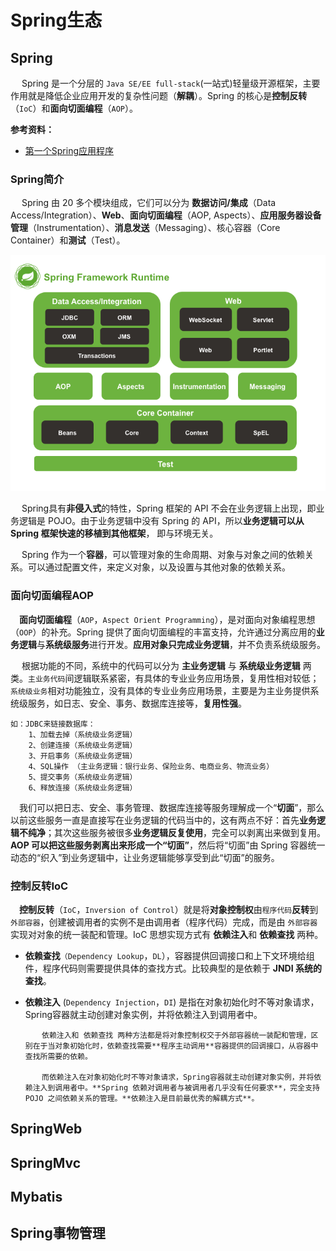 # Spring生态

## Spring

​	　Spring 是一个分层的 `Java SE/EE full-stack`(一站式)轻量级开源框架，主要作用就是降低企业应用开发的复杂性问题（**解耦**）。Spring 的核心是**控制反转**（`IoC`）和**面向切面编程**（`AOP`）。



**参考资料：**

- [第一个Spring应用程序](../demo/第一个Spring应用程序.md)




### Spring简介

​	　Spring 由 20 多个模块组成，它们可以分为 **数据访问/集成**（Data Access/Integration）、**Web**、**面向切面编程**（AOP, Aspects）、**应用服务器设备管理**（Instrumentation）、**消息发送**（Messaging）、核心容器（Core Container）和**测试**（Test）。

![2_spring_01](./images/monolith/2_spring_01.png)

​	　Spring具有**非侵入式**的特性，Spring 框架的 API 不会在业务逻辑上出现，即业务逻辑是 POJO。由于业务逻辑中没有 Spring 的 API，所以**业务逻辑可以从 Spring 框架快速的移植到其他框架**， 即与环境无关。

​	　Spring 作为一个**容器**，可以管理对象的生命周期、对象与对象之间的依赖关系。可以通过配置文件，来定义对象，以及设置与其他对象的依赖关系。



### 面向切面编程AOP

​	　**面向切面编程**（`AOP`，`Aspect Orient Programming`），是对面向对象编程思想 （`OOP`）的补充。Spring 提供了面向切面编程的丰富支持，允许通过分离应用的**业务逻辑**与**系统级服务**进行开发。**应用对象只完成业务逻辑**，并不负责系统级服务。

​	　根据功能的不同，系统中的代码可以分为 **主业务逻辑** 与 **系统级业务逻辑** 两类。`主业务代码`间逻辑联系紧密，有具体的专业业务应用场景，复用性相对较低；`系统级业务`相对功能独立，没有具体的专业业务应用场景，主要是为主业务提供系统级服务，如日志、安全、事务、数据库连接等，**复用性强**。

```
如：JDBC来链接数据库：
	1、加载去掉（系统级业务逻辑）
	2、创建连接（系统级业务逻辑）
	3、开启事务（系统级业务逻辑）
	4、SQL操作 （主业务逻辑：银行业务、保险业务、电商业务、物流业务）
	5、提交事务（系统级业务逻辑）
	6、释放连接（系统级业务逻辑）
```

​	　我们可以把日志、安全、事务管理、数据库连接等服务理解成一个“**切面**”，那么以前这些服务一直是直接写在业务逻辑的代码当中的，这有两点不好：首先**业务逻辑不纯净**；其次这些服务被很多**业务逻辑反复使用**，完全可以剥离出来做到复用。 **AOP 可以把这些服务剥离出来形成一个“切面”**，然后将“切面”由 Spring 容器统一动态的“织入”到业务逻辑中，让业务逻辑能够享受到此“切面”的服务。



### 控制反转IoC

​	　**控制反转**（`IoC`，`Inversion of Control`）就是将**对象控制权**由`程序代码`**反转**到`外部容器`，创建被调用者的实例不是由调用者（程序代码）完成，而是由 `外部容器` 实现对对象的统一装配和管理。IoC 思想实现方式有 **依赖注入**和 **依赖查找** 两种。

- **依赖查找**`（Dependency Lookup`，`DL`），容器提供回调接口和上下文环境给组件，程序代码则需要提供具体的查找方式。比较典型的是依赖于 **JNDI 系统的查找**。
- **依赖注入** (`Dependency Injection`，`DI`) 是指在对象初始化时不等对象请求，Spring容器就主动创建对象实例，并将依赖注入到调用者中。

		　依赖注入和 依赖查找 两种方法都是将对象控制权交于外部容器统一装配和管理，区别在于当对象初始化时，依赖查找需要**程序主动调用**容器提供的回调接口，从容器中查找所需要的依赖。

		　而依赖注入在对象初始化时不等对象请求，Spring容器就主动创建对象实例，并将依赖注入到调用者中。**Spring 依赖对调用者与被调用者几乎没有任何要求**，完全支持 POJO 之间依赖关系的管理。**依赖注入是目前最优秀的解耦方式**。



## SpringWeb

## SpringMvc

## Mybatis

## Spring事物管理